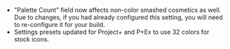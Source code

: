 - "Palette Count" field now affects non-color smashed cosmetics as well. Due to changes, if you had already configured this setting, you will need to re-configure it for your build.
- Settings presets updated for Project+ and P+Ex to use 32 colors for stock icons.
